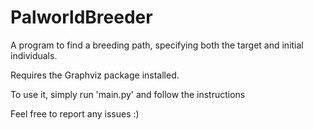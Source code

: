 # PalworldBreeder
A program to find a breeding path, specifying both the target and initial individuals.

Requires the Graphviz package installed.

To use it, simply run 'main.py' and follow the instructions

Feel free to report any issues :)
